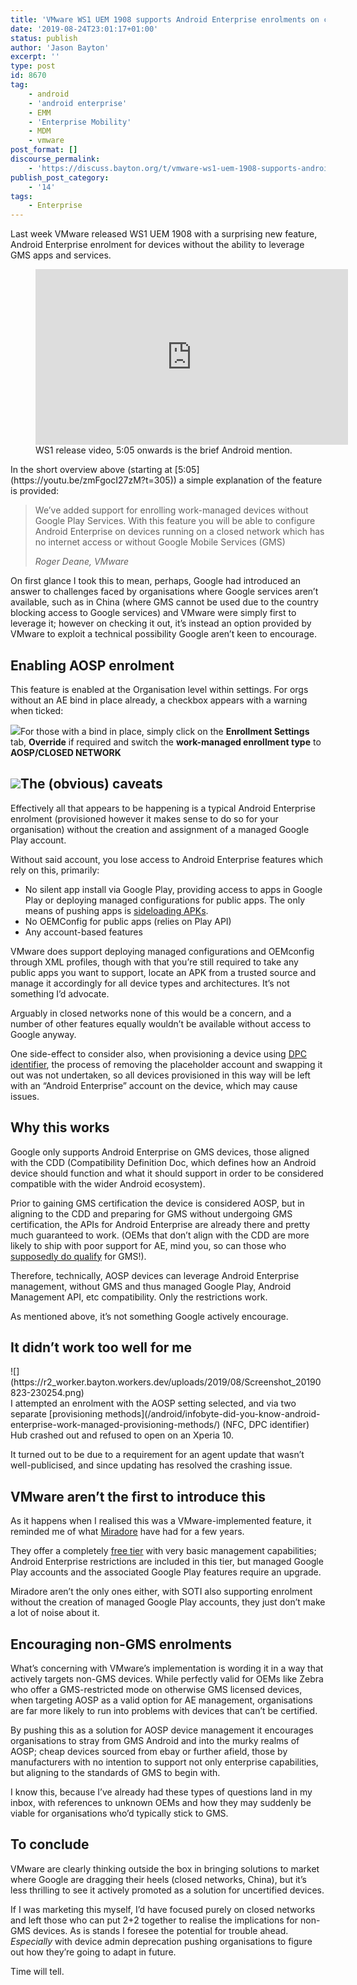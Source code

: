 ```yaml
---
title: 'VMware WS1 UEM 1908 supports Android Enterprise enrolments on closed networks and AOSP devices'
date: '2019-08-24T23:01:17+01:00'
status: publish
author: 'Jason Bayton'
excerpt: ''
type: post
id: 8670
tag:
    - android
    - 'android enterprise'
    - EMM
    - 'Enterprise Mobility'
    - MDM
    - vmware
post_format: []
discourse_permalink:
    - 'https://discuss.bayton.org/t/vmware-ws1-uem-1908-supports-android-enterprise-enrolments-on-closed-networks-and-aosp-devices/313'
publish_post_category:
    - '14'
tags:
    - Enterprise
---
```

Last week VMware released WS1 UEM 1908 with a surprising new feature, Android Enterprise enrolment for devices without the ability to leverage GMS apps and services.

<figure class="wp-block-embed-youtube wp-block-embed is-type-video is-provider-youtube wp-embed-aspect-16-9 wp-has-aspect-ratio"><div class="wp-block-embed__wrapper"><iframe allow="accelerometer; autoplay; encrypted-media; gyroscope; picture-in-picture" allowfullscreen="" frameborder="0" height="281" loading="lazy" src="https://www.youtube.com/embed/zmFgocI27zM?start=305&feature=oembed" title="Workspace ONE UEM 1908 What's New Overview" width="500"></iframe></div><figcaption>WS1 release video, 5:05 onwards is the brief Android mention.</figcaption></figure>In the short overview above (starting at [5:05](https://youtu.be/zmFgocI27zM?t=305)) a simple explanation of the feature is provided:

> We’ve added support for enrolling work-managed devices without Google Play Services. With this feature you will be able to configure Android Enterprise on devices running on a closed network which has no internet access or without Google Mobile Services (GMS)
> 
> <cite>Roger Deane, VMware</cite>

On first glance I took this to mean, perhaps, Google had introduced an answer to challenges faced by organisations where Google services aren’t available, such as in China (where GMS cannot be used due to the country blocking access to Google services) and VMware were simply first to leverage it; however on checking it out, it’s instead an option provided by VMware to exploit a technical possibility Google aren’t keen to encourage.

Enabling AOSP enrolment
-----------------------

This feature is enabled at the Organisation level within settings. For orgs without an AE bind in place already, a checkbox appears with a warning when ticked:

![](https://r2_worker.bayton.workers.dev/uploads/2019/08/2019-08-24-00.53.06.gif)For those with a bind in place, simply click on the **Enrollment Settings** tab, **Override** if required and switch the **work-managed enrollment type** to **AOSP/CLOSED NETWORK**

![](https://r2_worker.bayton.workers.dev/uploads/2019/08/2019-08-24-00.54.33.gif)The (obvious) caveats
---------------------

Effectively all that appears to be happening is a typical Android Enterprise enrolment (provisioned however it makes sense to do so for your organisation) without the creation and assignment of a managed Google Play account.

Without said account, you lose access to Android Enterprise features which rely on this, primarily:

- No silent app install via Google Play, providing access to apps in Google Play or deploying managed configurations for public apps. The only means of pushing apps is [sideloading APKs](/android/why-you-shouldnt-install-apps-from-unknown-sources/).
- No OEMConfig for public apps (relies on Play API)
- Any account-based features

VMware does support deploying managed configurations and OEMconfig through XML profiles, though with that you’re still required to take any public apps you want to support, locate an APK from a trusted source and manage it accordingly for all device types and architectures. It’s not something I’d advocate.

Arguably in closed networks none of this would be a concern, and a number of other features equally wouldn’t be available without access to Google anyway.

One side-effect to consider also, when provisioning a device using [DPC identifier](/android/android-enterprise-dpc-identifier-collection/), the process of removing the placeholder account and swapping it out was not undertaken, so all devices provisioned in this way will be left with an “Android Enterprise” account on the device, which may cause issues.

Why this works
--------------

Google only supports Android Enterprise on GMS devices, those aligned with the CDD (Compatibility Definition Doc, which defines how an Android device should function and what it should support in order to be considered compatible with the wider Android ecosystem).

Prior to gaining GMS certification the device is considered AOSP, but in aligning to the CDD and preparing for GMS without undergoing GMS certification, the APIs for Android Enterprise are already there and pretty much guaranteed to work. (OEMs that don’t align with the CDD are more likely to ship with poor support for AE, mind you, so can those who [supposedly do qualify](/android/android-enterprise-device-support/poco-f1-android-enterprise-validation-report/) for GMS!).

Therefore, technically, AOSP devices can leverage Android Enterprise management, without GMS and thus managed Google Play, Android Management API, etc compatibility. Only the restrictions work.

As mentioned above, it’s not something Google actively encourage.

It didn’t work too well for me
------------------------------

<div class="wp-block-image">![](https://r2_worker.bayton.workers.dev/uploads/2019/08/Screenshot_20190823-230254.png)</div>I attempted an enrolment with the AOSP setting selected, and via two separate [provisioning methods](/android/infobyte-did-you-know-android-enterprise-work-managed-provisioning-methods/) (NFC, DPC identifier) Hub crashed out and refused to open on an Xperia 10.

It turned out to be due to a requirement for an agent update that wasn’t well-publicised, and since updating has resolved the crashing issue.

VMware aren’t the first to introduce this
-----------------------------------------

As it happens when I realised this was a VMware-implemented feature, it reminded me of what [Miradore](https://www.miradore.com/product/) have had for a few years.

They offer a completely [free tier](/2015/03/miradore-online-mdm-review-a-second-look/) with very basic management capabilities; Android Enterprise restrictions are included in this tier, but managed Google Play accounts and the associated Google Play features require an upgrade.

Miradore aren’t the only ones either, with SOTI also supporting enrolment without the creation of managed Google Play accounts, they just don’t make a lot of noise about it.

Encouraging non-GMS enrolments
------------------------------

What’s concerning with VMware’s implementation is wording it in a way that actively targets non-GMS devices. While perfectly valid for OEMs like Zebra who offer a GMS-restricted mode on otherwise GMS licensed devices, when targeting AOSP as a valid option for AE management, organisations are far more likely to run into problems with devices that can’t be certified.

By pushing this as a solution for AOSP device management it encourages organisations to stray from GMS Android and into the murky realms of AOSP; cheap devices sourced from ebay or further afield, those by manufacturers with no intention to support not only enterprise capabilities, but aligning to the standards of GMS to begin with.

I know this, because I’ve already had these types of questions land in my inbox, with references to unknown OEMs and how they may suddenly be viable for organisations who’d typically stick to GMS.

To conclude
-----------

VMware are clearly thinking outside the box in bringing solutions to market where Google are dragging their heels (closed networks, China), but it’s less thrilling to see it actively promoted as a solution for uncertified devices.

If I was marketing this myself, I’d have focused purely on closed networks and left those who can put 2+2 together to realise the implications for non-GMS devices. As is stands I foresee the potential for trouble ahead. *Especially* with device admin deprecation pushing organisations to figure out how they’re going to adapt in future.

Time will tell.